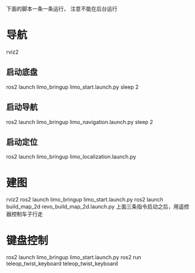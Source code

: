 
下面的脚本一条一条运行， 注意不能在后台运行
 
# 导航
rviz2
## 启动底盘
ros2 launch limo_bringup limo_start.launch.py
sleep 2
## 启动导航
ros2 launch limo_bringup limo_navigation.launch.py
sleep 2
## 启动定位
ros2 launch limo_bringup limo_localization.launch.py


# 建图
rviz2
ros2 launch limo_bringup limo_start.launch.py
ros2 launch build_map_2d revo_build_map_2d.launch.py
上面三条指令启动之后，用遥控器控制车子行走


# 键盘控制
ros2 launch limo_bringup limo_start.launch.py
ros2 run teleop_twist_keyboard teleop_twist_keyboard